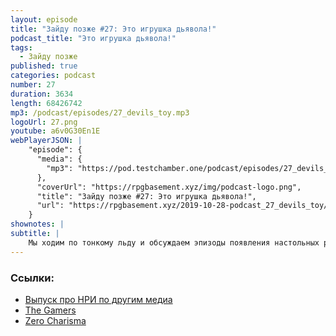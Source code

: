 ```yaml
---
layout: episode
title: "Зайду позже #27: Это игрушка дьявола!"
podcast_title: "Это игрушка дьявола!"
tags:
  - Зайду позже
published: true
categories: podcast
number: 27
duration: 3634
length: 68426742
mp3: /podcast/episodes/27_devils_toy.mp3
logoUrl: 27.png
youtube: a6v0G30En1E
webPlayerJSON: |
    "episode": {
      "media": {
        "mp3": "https://pod.testchamber.one/podcast/episodes/27_devils_toy.mp3"
      },
      "coverUrl": "https://rpgbasement.xyz/img/podcast-logo.png",
      "title": "Зайду позже #27: Это игрушка дьявола!",
      "url": "https://rpgbasement.xyz/2019-10-28-podcast_27_devils_toy/"
    }
shownotes: |
subtitle: |
    Мы ходим по тонкому льду и обсуждаем эпизоды появления настольных ролевых игр в других медиа: фильмах, сериалах, музыке, видеоиграх, книгах. А также Артём выпускает своего альтер-эго анимелорда.
---
```


### Ссылки:  
- [Выпуск про НРИ по другим медиа](https://rpgbasement.xyz/2019-04-21-podcast_5_lazers_dinos/)
- [The Gamers](https://en.wikipedia.org/wiki/The_Gamers_(film))
- [Zero Charisma](https://en.wikipedia.org/wiki/Zero_Charisma)

